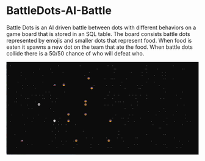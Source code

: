 # BattleDots-AI-Battle
Battle Dots is an AI driven battle between dots with different behaviors on a game board that is stored in an SQL table.
The board consists battle dots represented by emojis and smaller dots that represent food. When food is eaten it spawns a new dot on the team that ate the food. When battle dots collide there is a 50/50 chance of who will defeat who.

<img src="img/battledots.png" width="600px"/>
